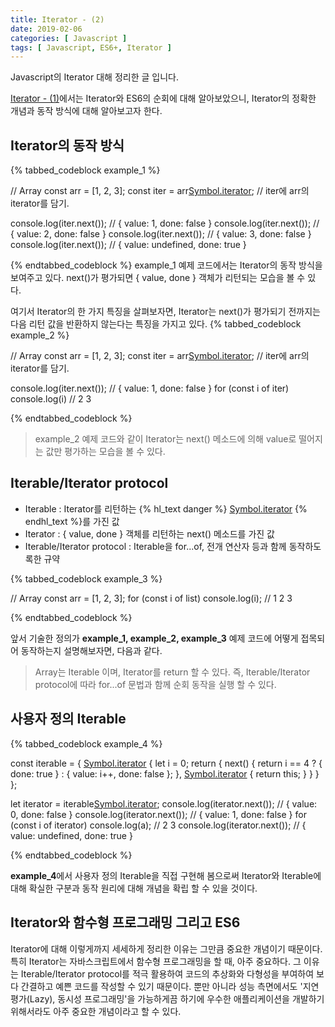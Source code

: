 ```yaml
---
title: Iterator - (2)
date: 2019-02-06
categories: [ Javascript ]
tags: [ Javascript, ES6+, Iterator ]
---
```


Javascript의 Iterator 대해 정리한 글 입니다.

<!-- more -->

[Iterator - (1)](/2019/02/06/Iterator-1/)에서는 Iterator와 ES6의 순회에 대해 알아보았으니, Iterator의 정확한 개념과 동작 방식에 대해 알아보고자 한다.

## Iterator의 동작 방식
{% tabbed_codeblock example_1 %}
<!-- tab js -->
// Array
const arr = [1, 2, 3];
const iter = arr[Symbol.iterator](); // iter에 arr의 iterator를 담기.

console.log(iter.next()); // { value: 1, done: false }
console.log(iter.next()); // { value: 2, done: false }
console.log(iter.next()); // { value: 3, done: false }
console.log(iter.next()); // { value: undefined, done: true }
<!-- endtab -->
{% endtabbed_codeblock %}
example_1 예제 코드에서는 Iterator의 동작 방식을 보여주고 있다. next()가 평가되면 { value, done } 객체가 리턴되는 모습을 볼 수 있다.

여기서 Iterator의 한 가지 특징을 살펴보자면, Iterator는 next()가 평가되기 전까지는 다음 리턴 값을 반환하지 않는다는 특징을 가지고 있다.
{% tabbed_codeblock example_2 %}
<!-- tab js -->
// Array
const arr = [1, 2, 3];
const iter = arr[Symbol.iterator](); // iter에 arr의 iterator를 담기.

console.log(iter.next()); // { value: 1, done: false }
for (const i of iter) console.log(i) // 2 3
<!-- endtab -->
{% endtabbed_codeblock %}
> example_2 예제 코드와 같이 Iterator는 next() 메소드에 의해 value로 떨어지는 값만 평가하는 모습을 볼 수 있다.

## Iterable/Iterator protocol
- Iterable : Iterator를 리턴하는 {% hl_text danger %}
[Symbol.iterator]()
{% endhl_text %}를 가진 값
- Iterator : { value, done } 객체를 리턴하는 next() 메소드를 가진 값
- Iterable/Iterator protocol : Iterable을 for...of, 전개 연산자 등과 함께 동작하도록한 규약

{% tabbed_codeblock example_3 %}
<!-- tab js -->
// Array
const arr = [1, 2, 3];
for (const i of list) console.log(i); // 1 2 3
<!-- endtab -->
{% endtabbed_codeblock %}

앞서 기술한 정의가 **example_1, example_2, example_3** 예제 코드에 어떻게 접목되어 동작하는지 설명해보자면, 다음과 같다.
> Array는 Iterable 이며, Iterator를 return 할 수 있다. 즉, Iterable/Iterator protocol에 따라 for...of 문법과 함께 순회 동작을 실행 할 수 있다.

## 사용자 정의 Iterable
{% tabbed_codeblock example_4 %}
<!-- tab js -->
const iterable = {
    [Symbol.iterator]() {
        let i = 0;
        return {
        next() {
            return i == 4 ? { done: true } : { value: i++, done: false };
        },
        [Symbol.iterator]() { return this; } 
        }
    }
};

let iterator = iterable[Symbol.iterator]();
console.log(iterator.next()); // { value: 0, done: false }
console.log(iterator.next()); // { value: 1, done: false }
for (const i of iterator) console.log(a); // 2 3
console.log(iterator.next()); // { value: undefined, done: true }
<!-- endtab -->
{% endtabbed_codeblock %}

**example_4**에서 사용자 정의 Iterable을 직접 구현해 봄으로써 Iterator와 Iterable에 대해 확실한 구분과 동작 원리에 대해 개념을 확립 할 수 있을 것이다.

## Iterator와 함수형 프로그래밍 그리고 ES6
Iterator에 대해 이렇게까지 세세하게 정리한 이유는 그만큼 중요한 개념이기 때문이다. 특히 Iterator는 자바스크립트에서 함수형 프로그래밍을 할 때, 아주 중요하다. 그 이유는 Iterable/Iterator protocol를 적극 활용하여 코드의 추상화와 다형성을 부여하여 보다 간결하고 예쁜 코드를 작성할 수 있기 때문이다. 뿐만 아니라 성능 측면에서도 '지연 평가(Lazy), 동시성 프로그래밍'을 가능하게끔 하기에 우수한 애플리케이션을 개발하기 위해서라도 아주 중요한 개념이라고 할 수 있다.